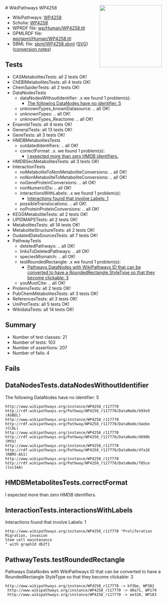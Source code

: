 <img style="float: right; width: 200px" src="../logo.png" />
# WikiPathways WP4258

* WikiPathways: [WP4258](https://identifiers.org/wikipathways:WP4258)
* Scholia: [WP4258](https://scholia.toolforge.org/wikipathways/WP4258)
* WPRDF file: [wp/Human/WP4258.ttl](../wp/Human/WP4258.ttl)
* GPMLRDF file: [wp/gpml/Human/WP4258.ttl](../wp/gpml/Human/WP4258.ttl)
* SBML file: [sbml/WP4258.sbml](../sbml/WP4258.sbml) ([SVG](../sbml/WP4258.svg)) ([conversion notes](../sbml/WP4258.txt))

## Tests
* CASMetabolitesTests: all 2 tests OK!
* ChEBIMetabolitesTests: all 4 tests OK!
* ChemSpiderTests: all 2 tests OK!
* DataNodesTests
    * dataNodesWithoutIdentifier: .x we found 1 problem(s):
        * [The following DataNodes have no identifier: 5](#d2d32fa4)
    * unknownTypes_knownDatasource: .. all OK!
    * unknownTypes: .. all OK!
    * unknownTypes_Reactome: .. all OK!
* EnsemblTests: all 4 tests OK!
* GeneralTests: all 13 tests OK!
* GeneTests: all 3 tests OK!
* HMDBMetabolitesTests
    * outdatedIdentifiers: .. all OK!
    * correctFormat: .x. we found 1 problem(s):
        * [I expected more than zero HMDB identifiers.](#ad154c1e)
* HMDBSecMetabolitesTests: all 3 tests OK!
* InteractionTests
    * noMetaboliteToNonMetaboliteConversions: .. all OK!
    * noNonMetaboliteToMetaboliteConversions: .. all OK!
    * noGeneProteinConversions: .. all OK!
    * nonNumericIDs: .. all OK!
    * interactionsWithLabels: .x we found 1 problem(s):
        * [Interactions found that involve Labels: 1](#630d2678)
    * possibleTranslocations: .. all OK!
    * noProteinProteinConversions: .. all OK!
* KEGGMetaboliteTests: all 2 tests OK!
* LIPIDMAPSTests: all 2 tests OK!
* MetabolitesTests: all 14 tests OK!
* MetaboliteStructureTests: all 2 tests OK!
* OudatedDataSourcesTests: all 7 tests OK!
* PathwayTests
    * deletedPathways: .. all OK!
    * linksToDeletedPathways: .. all OK!
    * speciesMismatch: .. all OK!
    * testRoundedRectangle: .x we found 1 problem(s):
        * [Pathways DataNodes with WikiPathways ID that can be converted to have a RoundedRectangle StyleType so that they become clickable: 3](#9fbad3cd)
    * youMustCite: .. all OK!
* ProteinsTests: all 2 tests OK!
* PubChemMetabolitesTests: all 3 tests OK!
* ReferencesTests: all 3 tests OK!
* UniProtTests: all 5 tests OK!
* WikidataTests: all 14 tests OK!


## Summary

* Number of test classes: 21
* Number of tests: 103
* Number of assertions: 207
* Number of fails: 4

## Fails

<a name="d2d32fa4" />

## DataNodesTests.dataNodesWithoutIdentifier

The following DataNodes have no identifier: 5
```
http://www.wikipathways.org/instance/WP4258_r117770 http://rdf.wikipathways.org/Pathway/WP4258_r117770/DataNode/b93e9 (ASBEL)
http://www.wikipathways.org/instance/WP4258_r117770 http://rdf.wikipathways.org/Pathway/WP4258_r117770/DataNode/daebe (CCAL)
http://www.wikipathways.org/instance/WP4258_r117770 http://rdf.wikipathways.org/Pathway/WP4258_r117770/DataNode/d690b (MYU)
http://www.wikipathways.org/instance/WP4258_r117770 http://rdf.wikipathways.org/Pathway/WP4258_r117770/DataNode/dfa16 (RBM5-AS1)
http://www.wikipathways.org/instance/WP4258_r117770 http://rdf.wikipathways.org/Pathway/WP4258_r117770/DataNode/f85ce (lnc34A)
```

<a name="ad154c1e" />

## HMDBMetabolitesTests.correctFormat

I expected more than zero HMDB identifiers.
<a name="630d2678" />

## InteractionTests.interactionsWithLabels

Interactions found that involve Labels: 1
```
http://www.wikipathways.org/instance/WP4258_r117770 "Proliferation
Migration, invasion
Stem cell maintenance
" with graphId db2f1
```

<a name="9fbad3cd" />

## PathwayTests.testRoundedRectangle

Pathways DataNodes with WikiPathways ID that can be converted to have a RoundedRectangle StyleType so that they become clickable: 3
```
http://www.wikipathways.org/instance/WP4258_r117770 -> bf3be, WP382
 http://www.wikipathways.org/instance/WP4258_r117770 -> d0a71, WP179
 http://www.wikipathways.org/instance/WP4258_r117770 -> ee328, WP183
 ```

